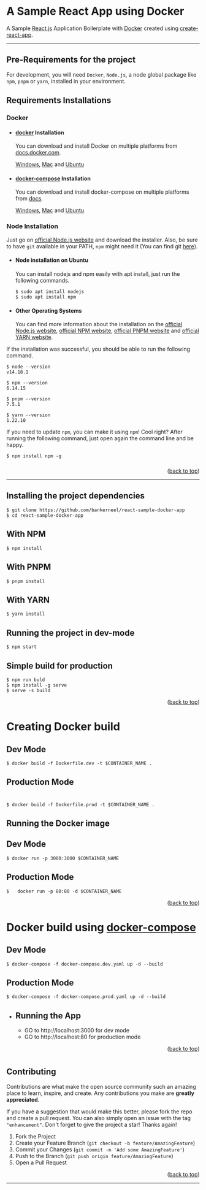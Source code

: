 # A Sample React App using Docker

A Sample [React.js](https://reactjs.org/) Application Boilerplate with [Docker](https://www.docker.com/) created using [create-react-app](https://create-react-app.dev/).

---

## Pre-Requirements for the project

For development, you will need `Docker`, `Node.js`, a node global package like `npm`, `pnpm` or `yarn`, installed in your environment.

## Requirements Installations

### Docker

- #### [docker](https://docker.com) Installation

  You can download and install Docker on multiple platforms from [docs.docker.com](https://docs.docker.com).

  [Windows](https://docs.docker.com/desktop/install/windows-install/),
  [Mac](https://docs.docker.com/desktop/install/mac-install/) and
  [Ubuntu](https://docs.docker.com/engine/install/ubuntu/)

- #### [docker-compose](https://docs.docker.com/compose/) Installation

  You can download and install docker-compose on multiple platforms from [docs](https://docs.docker.com/compose/install/compose-desktop).

  [Windows](https://docs.docker.com/compose/install/windows-install/), [Mac](https://docs.docker.com/compose/install/mac-install/) and [Ubuntu](https://docs.docker.com/compose/install/ubuntu/)

### Node Installation

Just go on [official Node.js website](https://nodejs.org/) and download the installer.
Also, be sure to have `git` available in your PATH, `npm` might need it (You can find git [here](https://git-scm.com/)).

- #### Node installation on Ubuntu

  You can install nodejs and npm easily with apt install, just run the following commands.

      $ sudo apt install nodejs
      $ sudo apt install npm

- #### Other Operating Systems
  You can find more information about the installation on the [official Node.js website](https://nodejs.org/), [official NPM website](https://npmjs.org/), [official PNPM website](https://pnpm.io/installation) and [official YARN website](https://yarnpkg.com/getting-started).

If the installation was successful, you should be able to run the following command.

    $ node --version
    v14.18.1

    $ npm --version
    6.14.15

    $ pnpm --version
    7.5.1

    $ yarn --version
    1.22.10

If you need to update `npm`, you can make it using `npm`! Cool right? After running the following command, just open again the command line and be happy.

    $ npm install npm -g

###

<p align="right">(<a href="#top">back to top</a>)</p>

---

## Installing the project dependencies

    $ git clone https://github.com/bankerneel/react-sample-docker-app
    $ cd react-sample-docker-app

## With NPM

    $ npm install

## With PNPM

    $ pnpm install

## With YARN

    $ yarn install

## Running the project in dev-mode

    $ npm start

## Simple build for production

    $ npm run buld
    $ npm install -g serve
    $ serve -s build

<p align="right">(<a href="#top">back to top</a>)</p>

# Creating Docker build

## Dev Mode

    $ docker build -f Dockerfile.dev -t $CONTAINER_NAME .

## Production Mode

#

    $ docker build -f Dockerfile.prod -t $CONTAINER_NAME .

## Running the Docker image

## Dev Mode

    $ docker run -p 3000:3000 $CONTAINER_NAME

## Production Mode

    $   docker run -p 80:80 -d $CONTAINER_NAME

<p align="right">(<a href="#top">back to top</a>)</p>

# Docker build using [docker-compose](https://docs.docker.com/compose/)

## Dev Mode

    $ docker-compose -f docker-compose.dev.yaml up -d --build

## Production Mode

    $ docker-compose -f docker-compose.prod.yaml up -d --build

- ## Running the App
  - GO to http://localhost:3000 for dev mode
  - GO to http://localhost:80 for production mode
  <p align="right">(<a href="#top">back to top</a>)</p>

#

<!-- CONTRIBUTING -->

## Contributing

Contributions are what make the open source community such an amazing place to learn, inspire, and create. Any contributions you make are **greatly appreciated**.

If you have a suggestion that would make this better, please fork the repo and create a pull request. You can also simply open an issue with the tag `"enhancement"`.
Don't forget to give the project a star! Thanks again!

1. Fork the Project
2. Create your Feature Branch (`git checkout -b feature/AmazingFeature`)
3. Commit your Changes (`git commit -m 'Add some AmazingFeature'`)
4. Push to the Branch (`git push origin feature/AmazingFeature`)
5. Open a Pull Request

<p align="right">(<a href="#top">back to top</a>)</p>

---
